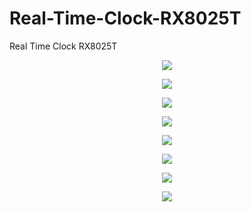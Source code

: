 # Real-Time-Clock-RX8025T
Real Time Clock RX8025T

<p align="center"><img src="https://github.com/marcinsaj/Real-Time-Clock-RX8025T/blob/main/extras/Real-Time-Clock-RTC-RX8025T-01.jpg"></p>
<p align="center"><img src="https://github.com/marcinsaj/Real-Time-Clock-RX8025T/blob/main/extras/Real-Time-Clock-RTC-RX8025T-02.jpg"></p>
<p align="center"><img src="https://github.com/marcinsaj/Real-Time-Clock-RX8025T/blob/main/datasheet/real-time-clock-rtc-rx8025t-pinout-1.jpg"></p>
<p align="center"><img src="https://github.com/marcinsaj/Real-Time-Clock-RX8025T/blob/main/datasheet/real-time-clock-rtc-rx8025t-pinout-2.jpg"></p>
<p align="center"><img src="https://github.com/marcinsaj/Real-Time-Clock-RX8025T/blob/main/datasheet/real-time-clock-rtc-rx8025t-pinout-info.jpg"></p>
<p align="center"><img src="https://github.com/marcinsaj/Real-Time-Clock-RX8025T/blob/main/datasheet/real-time-clock-rtc-rx8025t-dimensions-1.jpg"></p>
<p align="center"><img src="https://github.com/marcinsaj/Real-Time-Clock-RX8025T/blob/main/datasheet/real-time-clock-rtc-rx8025t-dimensions-2.jpg"></p>
<p align="center"><img src="https://github.com/marcinsaj/Real-Time-Clock-RX8025T/blob/main/datasheet/Real-Time-Clock-RX8025T-Schematic.png"></p>
